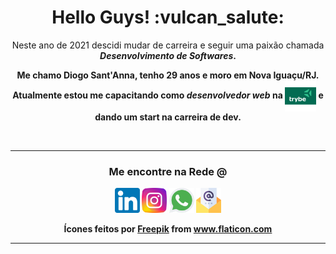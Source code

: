<h1 align="center">Hello Guys! :vulcan_salute:</h1>

<p align="center">Neste ano de 2021 descidi mudar de carreira e seguir uma paixão chamada <strong><em>Desenvolvimento de Softwares</em><strong/>.</p>
<p align="center">
  Me chamo <strong>Diogo Sant'Anna</strong>, tenho 29 anos e moro em Nova Iguaçu/RJ.
  <br>
  Atualmente estou me capacitando como <i>desenvolvedor web</i> na  <a href="https://www.betrybe.com/"><img src="trybe_img.png" align="center" width="50px"/></a> e dando um start na carreira de dev.
</p>
</br>
<hr>
<h3 align="center">Me encontre na Rede <b>@</b></h3>
<p align="center">
  <a href="https://www.linkedin.com/in/diogo-santanna/" target="_blank"><img src="linkedin.png" width="40px"/></a>
  <a href="https://www.instagram.com/diiiisantanna/" target="_blank"><img src="instagram.png" width="40px"/></a>
  <a href="https://api.whatsapp.com/send?phone=5521991488742" target="_blank"><img src="whatsapp.png" width="40px"/></a>
  <a href="diogo.santanna@outlook.com.br" target="_blank"><img src="marketing-de-email.png" width="40px"/></a>
</p>
<p align="center">Ícones feitos por <a href="https://www.freepik.com" title="Freepik">Freepik</a> from <a href="https://www.flaticon.com/br/" title="Flaticon">www.flaticon.com</a></p>
<hr>
